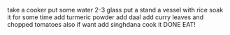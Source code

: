 take a cooker
put some water 2-3 glass 
put a stand 
a vessel with rice
soak it for some time
add turmeric powder
add daal
add curry leaves and chopped tomatoes 
also if want add singhdana
cook it 
DONE EAT!